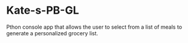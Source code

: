 # Kate-s-PB-GL
 Pthon console app that allows the user to select from a list of meals to generate a personalized grocery list.
